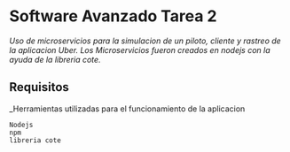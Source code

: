 # Software Avanzado Tarea 2
_Uso de microservicios para la simulacion de un piloto, cliente y rastreo de la aplicacion Uber.
Los Microservicios fueron creados en nodejs con la ayuda de la libreria cote._

## Requisitos
_Herramientas utilizadas para el funcionamiento de la aplicacion
```
Nodejs
npm
libreria cote
```

